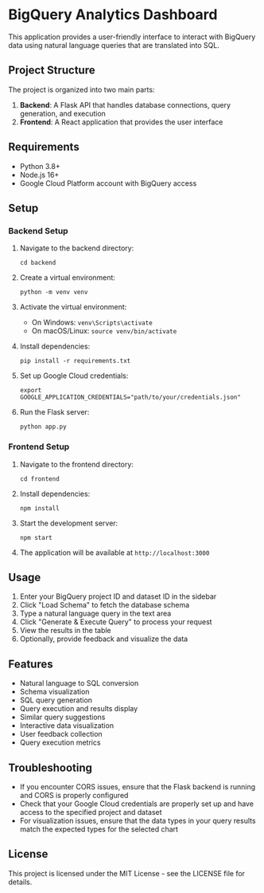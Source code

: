 # BigQuery Analytics Dashboard

This application provides a user-friendly interface to interact with BigQuery data using natural language queries that are translated into SQL.

## Project Structure

The project is organized into two main parts:

1. **Backend**: A Flask API that handles database connections, query generation, and execution
2. **Frontend**: A React application that provides the user interface

## Requirements

- Python 3.8+
- Node.js 16+
- Google Cloud Platform account with BigQuery access

## Setup

### Backend Setup

1. Navigate to the backend directory:
   ```
   cd backend
   ```

2. Create a virtual environment:
   ```
   python -m venv venv
   ```

3. Activate the virtual environment:
   - On Windows: `venv\Scripts\activate`
   - On macOS/Linux: `source venv/bin/activate`

4. Install dependencies:
   ```
   pip install -r requirements.txt
   ```

5. Set up Google Cloud credentials:
   ```
   export GOOGLE_APPLICATION_CREDENTIALS="path/to/your/credentials.json"
   ```

6. Run the Flask server:
   ```
   python app.py
   ```

### Frontend Setup

1. Navigate to the frontend directory:
   ```
   cd frontend
   ```

2. Install dependencies:
   ```
   npm install
   ```

3. Start the development server:
   ```
   npm start
   ```

4. The application will be available at `http://localhost:3000`

## Usage

1. Enter your BigQuery project ID and dataset ID in the sidebar
2. Click "Load Schema" to fetch the database schema
3. Type a natural language query in the text area
4. Click "Generate & Execute Query" to process your request
5. View the results in the table
6. Optionally, provide feedback and visualize the data

## Features

- Natural language to SQL conversion
- Schema visualization
- SQL query generation
- Query execution and results display
- Similar query suggestions
- Interactive data visualization
- User feedback collection
- Query execution metrics

## Troubleshooting

- If you encounter CORS issues, ensure that the Flask backend is running and CORS is properly configured
- Check that your Google Cloud credentials are properly set up and have access to the specified project and dataset
- For visualization issues, ensure that the data types in your query results match the expected types for the selected chart

## License

This project is licensed under the MIT License - see the LICENSE file for details.
